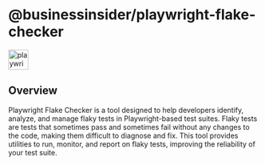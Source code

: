 # @businessinsider/playwright-flake-checker

<p align="left"> <a href="https://playwright.dev/" target="_blank" rel="noreferrer"> <img src="https://playwright.dev/img/playwright-logo.svg" alt="playwright" width="40" height="40"/> </a> </p>

## Overview

Playwright Flake Checker is a tool designed to help developers identify, analyze, and manage flaky tests in Playwright-based test suites. Flaky tests are tests that sometimes pass and sometimes fail without any changes to the code, making them difficult to diagnose and fix. This tool provides utilities to run, monitor, and report on flaky tests, improving the reliability of your test suite.
